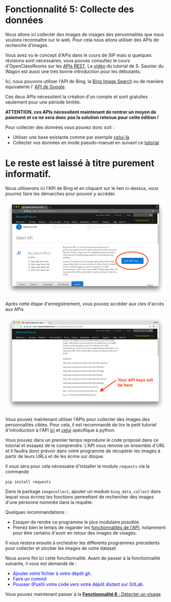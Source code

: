 # Fonctionnalité 5: Collecte des données

Nous allons ici collecter des images de visages des personnalités que nous voulons reconnaître sur le web. Pour cela nous allons utiliser des APIs de recherche d'images.

Vous avez vu le concept d'APis dans le cours de SIP mais si quelques révisions sont nécessaires, vous pouvez consultez le cours d'OpenClassRooms sur les [APIs REST](https://openclassrooms.com/fr/courses/3449001-utilisez-des-api-rest-dans-vos-projets-web). La [vidéo](https://www.lewagon.com/fr/blog/api-webhook-debutant-tutoriel) du tutorial de S. Saunier du Wagon est aussi une très bonne introduction pour les débutants.

Ici, nous pouvons utiliser l'API de Bing, la [Bing Image Search](https://azure.microsoft.com/en-us/services/cognitive-services/bing-image-search-api/) ou de manière équivalente l' [API de Google](https://pypi.org/project/Google-Images-Search/).

Ces deux APIs nécessitent la création d'un compte et sont gratuites seulement pour une période limitée.

**ATTENTION, ces APIs nécessitent maintenant de rentrer un moyen de paiement et ce ne sera donc pas la solution retenue pour cette édition !**

Pour collecter des données vous pouvez donc soit :

 * Utiliser une base existante comme par exemple [celui-là](http://vis-www.cs.umass.edu/lfw/#explore)
 * Collecter vos données en mode pseudo-manuel en suivant ce [tutorial](ps://www.pyimagesearch.com/2017/12/04/how-to-create-a-deep-learning-dataset-using-google-images/?_ga=2.255662600.1034048423.1636417226-771132146.1636417226)
 

Le reste est laissé à titre purement informatif.
=========


Nous utiliserons ici l'API de Bing et en cliquant sur le lien ci-dessus, vous pourrez faire les démarches pour pouvoir y accéder.

![bing](./Images/deep_learning_dataset_get_api_key.jpg)

Après cette étape d'enregistrement, vous pouvez accéder aux cles d'accès aux APis

![bing](./Images/deep_learning_dataset_api_keys.jpg)


Vous pouvez maintenant utiliser l'APIs pour collecter des images des personnalités cibles. Pour cela, il est recommandé de lire le petit tutoriel d'introduction à l'API [ici](https://docs.microsoft.com/en-us/azure/cognitive-services/bing-image-search/) et [celui](https://docs.microsoft.com/en-us/azure/cognitive-services/bing-image-search/image-sdk-python-quickstart) spécifique à python.

Vous pouvez dans un premier temps reproduire le code proposé dans ce tutorial et essayez de le comprendre. L'API vous renvoie un ensemble d'URL et il faudra donc prévoir dans votre programme de récupérer les images à partir de leurs URLs et de les écrire sur disque.

Il vous sera pour cela nécessaire d'installer le module `requests` via la commande 

`pip install requests`

Dans le package `imagecollect`, ajouter un module `bing_data_collect` dans lequel vous écrirez les fonctions permettant de rechercher des images d'une personne nommée dans la requête.

Quelques recommandations : 
 + Essayer de rendre ce programme le plus modulaire possible.
 + Prenez bien le temps de regarder les [fonctionnalités de l'API](https://docs.microsoft.com/en-us/rest/api/cognitiveservices-bingsearch/bing-images-api-v7-reference#imagecontent), notamment pour être certains d'avoir en retour des images de visages.

Il vous restera ensuite à orchestrer les differents programmes précédents pour collecter et stocker les images de votre dataset.



Nous avons fini ici cette fonctionnalité. Avant de passer à la fonctionnalité suivante, il vous est demandé de :


+ <span style='color:blue'>Ajouter votre fichier à votre dépôt git.</span>
+ <span style='color:blue'>Faire un commit</span>
+ <span style='color:blue'>Pousser (Push) votre code vers votre dépôt distant sur GitLab.</span> 


Vous pouvez maintenant passer à la [**Fonctionnalité 6** : Détecter un visage](./S3_facedetection.md)





 



